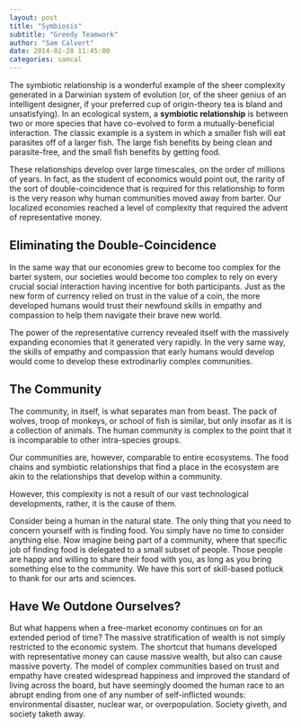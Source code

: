 ```yaml
---
layout: post
title: "Symbiosis"
subtitle: "Greedy Teamwork"
author: "Sam Calvert"
date: 2014-02-28 11:45:00
categories: samcal
---
```


The symbiotic relationship is a wonderful example of the sheer complexity generated in a Darwinian system of evolution (or, of the sheer genius of an intelligent designer, if your preferred cup of origin-theory tea is bland and unsatisfying). In an ecological system, a **symbiotic relationship** is between two or more species that have co-evolved to form a mutually-beneficial interaction. The classic example is a system in which a smaller fish will eat parasites off of a larger fish. The large fish benefits by being clean and parasite-free, and the small fish benefits by getting food.

These relationships develop over large timescales, on the order of millions of years. In fact, as the student of economics would point out, the rarity of the sort of double-coincidence that is required for this relationship to form is the very reason why human communities moved away from barter. Our localized economies reached a level of complexity that required the advent of representative money.

Eliminating the Double-Coincidence
----------------------------------
In the same way that our economies grew to become too complex for the barter system, our societies would become too complex to rely on every crucial social interaction having incentive for both participants. Just as the new form of currency relied on trust in the value of a coin, the more developed humans would trust their newfound skills in empathy and compassion to help them navigate their brave new world.

The power of the representative currency revealed itself with the massively expanding economies that it generated very rapidly. In the very same way, the skills of empathy and compassion that early humans would develop would come to develop these extrodinarliy complex communities.

The Community
-------------
The community, in itself, is what separates man from beast. The pack of wolves, troop of monkeys, or school of fish is similar, but only insofar as it is a collection of animals. The human community is complex to the point that it is incomparable to other intra-species groups.

Our communities are, however, comparable to entire ecosystems. The food chains and symbiotic relationships that find a place in the ecosystem are akin to the relationships that develop within a community.

However, this complexity is not a result of our vast technological developments, rather, it is the cause of them.

Consider being a human in the natural state. The only thing that you need to concern yourself with is finding food. You simply have no time to consider anything else. Now imagine being part of a community, where that specific job of finding food is delegated to a small subset of people. Those people are happy and willing to share their food with you, as long as you bring something else to the community. We have this sort of skill-based potluck to thank for our arts and sciences.

Have We Outdone Ourselves?
--------------------------
But what happens when a free-market economy continues on for an extended period of time? The massive stratification of wealth is not simply restricted to the economic system. The shortcut that humans developed with representative money can cause massive wealth, but also can cause massive poverty. The model of complex communities based on trust and empathy have created widespread happiness and improved the standard of living across the board, but have seemingly doomed the human race to an abrupt ending from one of any number of self-inflicted wounds: environmental disaster, nuclear war, or overpopulation. Society giveth, and society taketh away. 